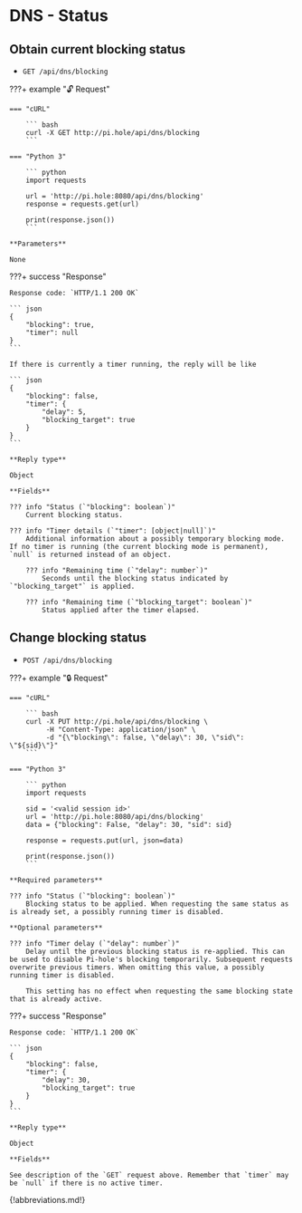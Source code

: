 # DNS - Status

## Obtain current blocking status

- `GET /api/dns/blocking`

<!-- markdownlint-disable code-block-style -->
???+ example "🔓 Request"

    === "cURL"

        ``` bash
        curl -X GET http://pi.hole/api/dns/blocking
        ```

    === "Python 3"

        ``` python
        import requests

        url = 'http://pi.hole:8080/api/dns/blocking'
        response = requests.get(url)

        print(response.json())
        ```

    **Parameters**

    None

???+ success "Response"

    Response code: `HTTP/1.1 200 OK`

    ``` json
    {
        "blocking": true,
        "timer": null
    }
    ```

    If there is currently a timer running, the reply will be like

    ``` json
    {
        "blocking": false,
        "timer": {
            "delay": 5,
            "blocking_target": true
        }
    }
    ```

    **Reply type**

    Object

    **Fields**

    ??? info "Status (`"blocking": boolean`)"
        Current blocking status.

    ??? info "Timer details (`"timer": [object|null]`)"
        Additional information about a possibly temporary blocking mode. If no timer is running (the current blocking mode is permanent), `null` is returned instead of an object.

        ??? info "Remaining time (`"delay": number`)"
            Seconds until the blocking status indicated by `"blocking_target"` is applied.

        ??? info "Remaining time (`"blocking_target": boolean`)"
            Status applied after the timer elapsed.

<!-- markdownlint-enable code-block-style -->

## Change blocking status

- `POST /api/dns/blocking`

<!-- markdownlint-disable code-block-style -->
???+ example "🔒 Request"

    === "cURL"

        ``` bash
        curl -X PUT http://pi.hole/api/dns/blocking \
             -H "Content-Type: application/json" \
             -d "{\"blocking\": false, \"delay\": 30, \"sid\": \"${sid}\"}"
        ```

    === "Python 3"

        ``` python
        import requests

        sid = '<valid session id>'
        url = 'http://pi.hole:8080/api/dns/blocking'
        data = {"blocking": False, "delay": 30, "sid": sid}

        response = requests.put(url, json=data)

        print(response.json())
        ```

    **Required parameters**

    ??? info "Status (`"blocking": boolean`)"
        Blocking status to be applied. When requesting the same status as is already set, a possibly running timer is disabled.

    **Optional parameters**

    ??? info "Timer delay (`"delay": number`)"
        Delay until the previous blocking status is re-applied. This can be used to disable Pi-hole's blocking temporarily. Subsequent requests overwrite previous timers. When omitting this value, a possibly running timer is disabled.

        This setting has no effect when requesting the same blocking state that is already active.

???+ success "Response"

    Response code: `HTTP/1.1 200 OK`

    ``` json
    {
        "blocking": false,
        "timer": {
            "delay": 30,
            "blocking_target": true
        }
    }
    ```

    **Reply type**

    Object

    **Fields**

    See description of the `GET` request above. Remember that `timer` may be `null` if there is no active timer.
<!-- markdownlint-enable code-block-style -->

{!abbreviations.md!}
